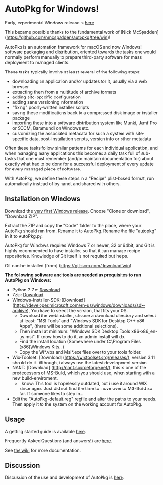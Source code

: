 AutoPkg for Windows!
====================

Early, experimental Windows release is [here](https://github.com/NickETH/autopkg/tree/win).

This became possible thanks to the fundamental work of [Nick McSpadden] (https://github.com/nmcspadden/autopkg/tree/win)!

AutoPkg is an automation framework for macOS and now Windows! software packaging and distribution, oriented towards the tasks one would normally perform manually to prepare third-party software for mass deployment to managed clients.

These tasks typically involve at least several of the following steps:

* downloading an application and/or updates for it, usually via a web browser
* extracting them from a multitude of archive formats
* adding site-specific configuration
* adding sane versioning information
* "fixing" poorly-written installer scripts
* saving these modifications back to a compressed disk image or installer package
* importing these into a software distribution system like Munki, Jamf Pro or SCCM, Baramundi on Windows etc.
* customizing the associated metadata for such a system with site-specific data, post-installation scripts, version info or other metadata

Often these tasks follow similar patterns for each individual application, and when managing many applications this becomes a daily task full of sub-tasks that one must remember (and/or maintain documentation for) about exactly what had to be done for a successful deployment of every update for every managed piece of software.

With AutoPkg, we define these steps in a "Recipe" plist-based format, run automatically instead of by hand, and shared with others.


Installation on Windows
-----------------------

Download the [very first Windows release](https://github.com/NickETH/autopkg/tree/win). Choose "Clone or download", "Download ZIP".

Extract the ZIP and copy the "Code" folder to the place, where your AutoPkg should run from. Rename it to AutoPkg. Rename the file "autopkg" in it to AutoPkg.py.

AutoPkg for Windows requires Windows 7 or newer, 32 or 64bit, and Git is highly recommended to have installed so that it can manage recipe repositories. Knowledge of Git itself is not required but helps.

Git can be installed [from] (https://git-scm.com/download/win).

**The following software and tools are needed as prequisites to run AutoPkg on Windows:**

* Python 2.7.x: [Download](https://www.python.org/downloads/)
* 7zip: [Download](https://www.7-zip.org/)
* Windows-Installer-SDK: [Download] (https://developer.microsoft.com/en-us/windows/downloads/sdk-archive), You have to select the version, that fits your OS.
  * Download the webinstaller, choose a download directory and select at least: "MSI Tools" and "Windows SDK for Desktop C++ x86 Apps", (there will be some additional selections).
  * Then install at minimum: "Windows SDK Desktop Tools x86-x86_en-us.msi". If know how to do it, an admin install will do.
  * Find the install location (Somewhere under C:\Program Files (x86)\Windows Kits\...)
  * Copy the Wi*.vbs and Msi*.exe files over to your tools folder.
* Wix-Toolset: [Download] (https://wixtoolset.org/releases/), version 3.11 should do it. Although, i always use the latest development version.
* NANT: [Download] (http://nant.sourceforge.net/), this is one of the predecessors of MS-Build, which you should use, when starting with a new build-enviroment.
  * i know: This tool is hopelessly outdated, but i use it around WIX since ages. Just did not find the time to move over to MS-Build so far. If someone likes to step in...
* Edit the "AutoPkg-default.reg" regfile and alter the paths to your needs. Then apply it to the system on the working account for AutoPkg.

Usage
-----

A getting started guide is available [here](https://github.com/autopkg/autopkg/wiki/Getting-Started).

Frequently Asked Questions (and answers!) are [here](https://github.com/autopkg/autopkg/wiki/FAQ).

See [the wiki](https://github.com/autopkg/autopkg/wiki) for more documentation.


Discussion
----------

Discussion of the use and development of AutoPkg is [here](http://groups.google.com/group/autopkg-discuss).
